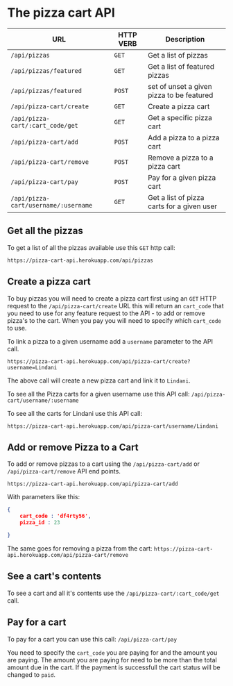 # The pizza cart API

URL		 | HTTP VERB  | Description
---------|------------|------
`/api/pizzas`		| `GET` | Get a list of pizzas
`/api/pizzas/featured` | `GET` | Get a list of featured pizzas
`/api/pizzas/featured` | `POST` | set of unset a given pizza to be featured
`/api/pizza-cart/create` | `GET` | Create a pizza cart
`/api/pizza-cart/:cart_code/get`| `GET` | Get a specific pizza cart
`/api/pizza-cart/add`		| `POST` | Add a pizza to a pizza cart
`/api/pizza-cart/remove`	| `POST` | Remove a pizza to a pizza cart
`/api/pizza-cart/pay`		| `POST` | Pay for a given pizza cart
`/api/pizza-cart/username/:username`		| `GET` | Get a list of pizza carts for a given user

## Get all the pizzas

To get a list of all the pizzas available use this `GET` http call:

```
https://pizza-cart-api.herokuapp.com/api/pizzas
```

## Create a pizza cart

To buy pizzas you will need to create a pizza cart first using an `GET` HTTP request to the `/api/pizza-cart/create` URL
this will return an `cart_code` that you need to use for any feature request to the API - to add or remove pizza's to the cart.
When you pay you will need to specify which `cart_code` to use.

To link a pizza to a given username add a `username` parameter to the API call.

```
https://pizza-cart-api.herokuapp.com/api/pizza-cart/create?username=Lindani
```

The above call will create a new pizza cart and link it to `Lindani`.

To see all the Pizza carts for a given username use this API call: `/api/pizza-cart/username/:username`

To see all the carts for Lindani use this API call:

```
https://pizza-cart-api.herokuapp.com/api/pizza-cart/username/Lindani
```

## Add or remove Pizza to a Cart

To add or remove pizzas to a cart using the `/api/pizza-cart/add` or `/api/pizza-cart/remove` API end points.

`https://pizza-cart-api.herokuapp.com/api/pizza-cart/add`

With parameters like this: 

```json
{
	cart_code : 'df4rty56',
	pizza_id : 23

}
```

The same goes for removing a pizza from the cart: `https://pizza-cart-api.herokuapp.com/api/pizza-cart/remove`

## See a cart's contents

To see a cart and all it's contents use the `/api/pizza-cart/:cart_code/get` call.

## Pay for a cart

To pay for a cart you can use this call: `/api/pizza-cart/pay`

You need to specify the `cart_code` you are paying for and the amount you are paying. The amount you are paying for need to be more than the total amount due in the cart. If the payment is successfull the cart status will be changed to `paid`.